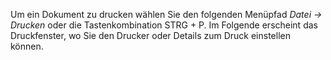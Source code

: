 Um ein Dokument zu drucken wählen Sie den folgenden Menüpfad *Datei → Drucken* oder die Tastenkombination STRG + P. Im Folgende erscheint das Druckfenster, wo Sie den Drucker oder Details zum Druck einstellen können.

